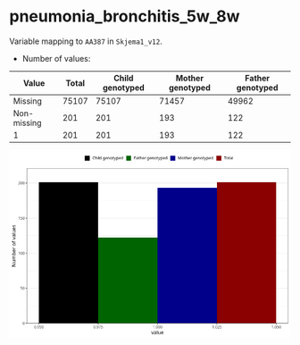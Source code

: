 # pneumonia_bronchitis_5w_8w
Variable mapping to `AA387` in `Skjema1_v12`.
- Number of values:

| Value | Total | Child genotyped | Mother genotyped | Father genotyped |
| ----- | ----- | --------------- | ---------------- | ---------------- |
| Missing | 75107 | 75107 | 71457 | 49962 |
| Non-missing | 201 | 201 | 193 | 122 |
| 1 | 201 | 201 | 193 | 122 |



![](pneumonia_bronchitis_5w_8w_n.png)



